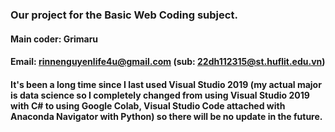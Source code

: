 ### Our project for the Basic Web Coding subject.  
#### Main coder: Grimaru  
#### Email: rinnenguyenlife4u@gmail.com (sub: 22dh112315@st.huflit.edu.vn)  
#### It's been a long time since I last used Visual Studio 2019 (my actual major is data science so I completely changed from using Visual Studio 2019 with C# to using Google Colab, Visual Studio Code attached with Anaconda Navigator with Python) so there will be no update in the future.
